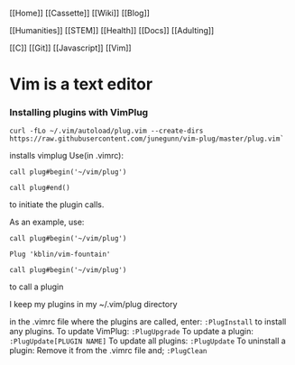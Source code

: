 [[Home]]
[[Cassette]]
[[Wiki]]
[[Blog]]

[[Humanities]]
[[STEM]]
[[Health]]
[[Docs]]
[[Adulting]]

[[C]]
[[Git]]
[[Javascript]]
[[Vim]]

# Vim is a text editor

### Installing plugins with VimPlug
```
curl -fLo ~/.vim/autoload/plug.vim --create-dirs https://raw.githubusercontent.com/junegunn/vim-plug/master/plug.vim`
```
installs vimplug
Use(in .vimrc):
```
call plug#begin('~/vim/plug')

call plug#end()
```
to initiate the plugin calls.

As an example, use:
```
call plug#begin('~/vim/plug')

Plug 'kblin/vim-fountain'

call plug#begin('~/vim/plug')
```
to call a plugin

I keep my plugins in my ~/.vim/plug directory

in the .vimrc file where the plugins are called, enter:
`:PlugInstall` to install any plugins.
To update VimPlug:
`:PlugUpgrade`
To update a plugin:
`:PlugUpdate[PLUGIN NAME]`
To update all plugins:
`:PlugUpdate`
To uninstall a plugin:
Remove it from the .vimrc file and;
`:PlugClean`


